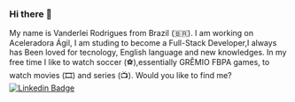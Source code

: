 ### Hi there 👋

	
My name is Vanderlei Rodrigues from Brazil (🇧🇷). I am working on Aceleradora Ágil, I am studing to become a Full-Stack Developer,I always has Been loved for tecnology, English language and new knowledges.
In my free time I like to  watch soccer (⚽️),essentially GRÊMIO FBPA games, to watch movies (🎞️) and series (📺).
Would you like to find me?
[![Linkedin Badge](https://img.shields.io/badge/-LinkedIn-blue?style=flat-square&logo=Linkedin&logoColor=white&link=https://www.linkedin.com/in/vanderleirodrigues)](https://www.linkedin.com/in/vanderlei-rodrigues-34a667153)
